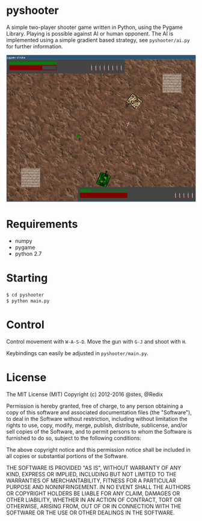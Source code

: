 # pyshooter

A simple two-player shooter game written in Python, using the Pygame Library.
Playing is possible against AI or human opponent.
The AI is implemented using a simple gradient based strategy, see ``pyshooter/ai.py`` for further information.

![Example Image](img/screenshot.png)

# Requirements

- numpy
- pygame
- python 2.7

# Starting

```
$ cd pyshooter
$ python main.py
```

# Control

Control movement with ``W-A-S-D``.
Move the gun with ``G-J`` and shoot with ``H``.

Keybindings can easily be adjusted in ``pyshooter/main.py``.

# License

The MIT License (MIT)
Copyright (c) 2012-2016 @stes, @Redix

Permission is hereby granted, free of charge, to any person obtaining a copy of this software and associated documentation files (the "Software"), to deal in the Software without restriction, including without limitation the rights to use, copy, modify, merge, publish, distribute, sublicense, and/or sell copies of the Software, and to permit persons to whom the Software is furnished to do so, subject to the following conditions:

The above copyright notice and this permission notice shall be included in all copies or substantial portions of the Software.

THE SOFTWARE IS PROVIDED "AS IS", WITHOUT WARRANTY OF ANY KIND, EXPRESS OR IMPLIED, INCLUDING BUT NOT LIMITED TO THE WARRANTIES OF MERCHANTABILITY, FITNESS FOR A PARTICULAR PURPOSE AND NONINFRINGEMENT. IN NO EVENT SHALL THE AUTHORS OR COPYRIGHT HOLDERS BE LIABLE FOR ANY CLAIM, DAMAGES OR OTHER LIABILITY, WHETHER IN AN ACTION OF CONTRACT, TORT OR OTHERWISE, ARISING FROM, OUT OF OR IN CONNECTION WITH THE SOFTWARE OR THE USE OR OTHER DEALINGS IN THE SOFTWARE.

